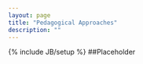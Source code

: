 ```yaml
---
layout: page
title: "Pedagogical Approaches"
description: ""
---
```

{% include JB/setup %}
##Placeholder